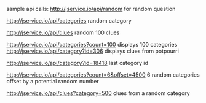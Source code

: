 


sample api calls:
http://jservice.io/api/random for random question

http://jservice.io/api/categories random category

http://jservice.io/api/clues random 100 clues

http://jservice.io/api/categories?count=100 displays 100 categories
http://jservice.io/api/category?id=306 displays clues from potpourri

http://jservice.io/api/category?id=18418 last category id

http://jservice.io/api/categories?count=6&offset=4500 6 random categories offset by a potential random number

http://jservice.io/api/clues?category=500 clues from a random category

  
